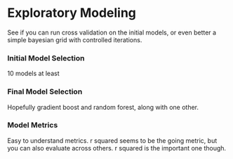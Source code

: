 # Exploratory Modeling

See if you can run cross validation on the 
initial models, or even better a simple 
bayesian grid with controlled iterations.

### Initial Model Selection

10 models at least

### Final Model Selection

Hopefully gradient boost and random forest, along
with one other.

### Model Metrics

Easy to understand metrics. r squared seems
to be the going metric, but you can also evaluate
across others. r squared is the important one 
though.
